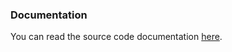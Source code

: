 
### Documentation

You can read the source code documentation [here](qtoggle.github.io/qui/jsdoc).
